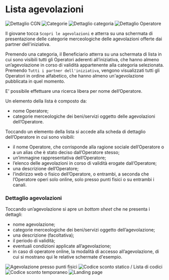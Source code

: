 # Lista agevolazioni



![Dettaglio CGN](<../.gitbook/assets/01. Dettaglio (1).png>) ![Categorie](<../.gitbook/assets/02. Categorie (2).png>) ![Dettaglio categoria](<../.gitbook/assets/03. Categoria.png>) ![Dettaglio Operatore](<../.gitbook/assets/04. Operatore.png>)

Il giovane tocca `Scopri le agevolazioni` e atterra su una schermata di presentazione delle categorie merceologiche delle agevolazioni offerte dai partner dell'iniziativa.

Premendo una categoria, il Beneficiario atterra su una schermata di lista in cui sono visibili tutti gli Operatori aderenti all’iniziativa, che hanno almeno un’agevolazione in corso di validità appartenente alla categoria selezionata. Premendo `Tutti i partner dell'iniziativa`, vengono visualizzati tutti gli Operatori in ordine alfabetico, che hanno almeno un'agevolazione pubblicata in quel momento.

E' possibile effettuare una ricerca libera per nome dell’Operatore.

Un elemento della lista è composto da:

* nome Operatore;
* categorie merceologiche dei beni/servizi oggetto delle agevolazioni dell’Operatore.

Toccando un elemento della lista si accede alla scheda di dettaglio dell’Operatore in cui sono visibili:

* il nome Operatore, che corrisponde alla ragione sociale dell’Operatore o a un alias che è stato deciso dall’Operatore stesso;
* un’immagine rappresentativa dell’Operatore;
* l’elenco delle agevolazioni in corso di validità erogate dall’Operatore;
* una descrizione dell’Operatore;
* l’indirizzo web o fisico dell’Operatore, o entrambi, a seconda che l’Operatore operi solo online, solo presso punti fisici o su entrambi i canali.

### Dettaglio agevolazioni

Toccando un’agevolazione si apre un _bottom sheet_ che ne presenta i dettagli:

* nome agevolazione;
* categorie merceologiche dei beni/servizi oggetto dell’agevolazione;
* una descrizione (facoltativa);
* il periodo di validità;
* eventuali condizioni applicate all’agevolazione;
* in caso di operatore online, la modalità di accesso all’agevolazione, di cui si mostrano qui le relative schermate d'esempio.

![Agevolazione presso punti fisici](<../.gitbook/assets/001. Fisico.png>) ![Codice sconto statico / Lista di codici ](<../.gitbook/assets/002. Codice statico.png>) ![Codice sconto temporaneo](<../.gitbook/assets/003. Codice OTP.png>) ![Landing page](<../.gitbook/assets/004. Landing.png>)

